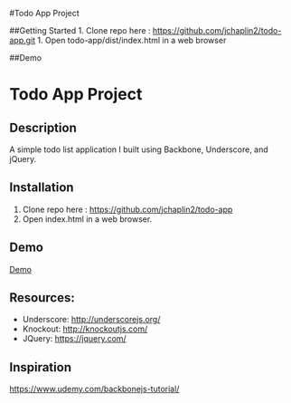 #Todo App Project

##Getting Started
	1. Clone repo here : https://github.com/jchaplin2/todo-app.git
	1. Open todo-app/dist/index.html in a web browser

##Demo


# Todo App Project

## Description
A simple todo list application I built using Backbone, Underscore, and jQuery.

## Installation
1. Clone repo here : https://github.com/jchaplin2/todo-app
1. Open index.html in a web browser.

## Demo
[Demo](https://jchaplin2.github.io/todo-app/)

## Resources:
* Underscore: http://underscorejs.org/
* Knockout: http://knockoutjs.com/
* JQuery: https://jquery.com/

## Inspiration
https://www.udemy.com/backbonejs-tutorial/